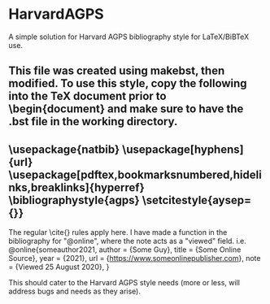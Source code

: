 # HarvardAGPS
A simple solution for Harvard AGPS bibliography style for LaTeX/BiBTeX use.

This file was created using makebst, then modified.
To use this style, copy the following into the TeX document prior to \begin{document} and make sure to have the .bst file in the working directory.
----------------------------------------------------------------------------------------------------------------------------------------------------
\usepackage{natbib}
\usepackage[hyphens]{url}
\usepackage[pdftex,bookmarksnumbered,hidelinks,breaklinks]{hyperref}
\bibliographystyle{agps}
\setcitestyle{aysep={}}
----------------------------------------------------------------------------------------------------------------------------------------------------
The regular \cite{} rules apply here.
I have made a function in the bibliography for "@online", where the note acts as a "viewed" field.
i.e. 
    @online{someauthor2021,
    author = {Some Guy},
    title = {Some Online Source},
    year = {2021},
    url = {<https://www.someonlinepublisher.com>},
    note = {Viewed 25 August 2020},
    }


This should cater to the Harvard AGPS style needs (more or less, will address bugs and needs as they arise).
